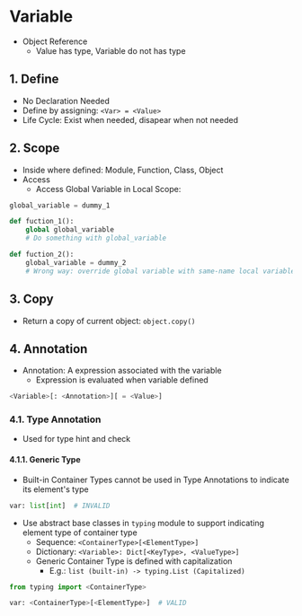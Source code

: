 # Variable

- Object Reference
    - Value has type, Variable do not has type

## 1. Define

- No Declaration Needed
- Define by assigning: `<Var> = <Value>`
- Life Cycle: Exist when needed, disapear when not needed

## 2. Scope

- Inside where defined: Module, Function, Class, Object
- Access
    - Access Global Variable in Local Scope:

```python
global_variable = dummy_1

def fuction_1():
    global global_variable
    # Do something with global_variable

def fuction_2():
    global_variable = dummy_2
    # Wrong way: override global variable with same-name local variable
```

## 3. Copy

- Return a copy of current object: `object.copy()`

## 4. Annotation

- Annotation: A expression associated with the variable
    - Expression is evaluated when variable defined

```python
<Variable>[: <Annotation>][ = <Value>]
```

### 4.1. Type Annotation

- Used for type hint and check

#### 4.1.1. Generic Type

- Built-in Container Types cannot be used in Type Annotations to indicate its element's type

```python
var: list[int]  # INVALID
```

- Use abstract base classes in `typing` module to support indicating element type of container type
    - Sequence: `<ContainerType>[<ElementType>]`
    - Dictionary: `<Variable>: Dict[<KeyType>, <ValueType>]`
    - Generic Container Type is defined with capitalization
        - E.g.: `list (built-in) -> typing.List (Capitalized)`

```python
from typing import <ContainerType>

var: <ContainerType>[<ElementType>]  # VALID
```
